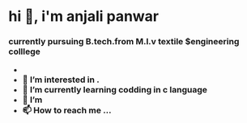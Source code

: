 <h1 align="centre">hi 🐤, i'm anjali panwar</h1>
<h3 align="centre"> currently pursuing B.tech.from M.l.v textile $engineering colllege 


- 
- 👀 I’m interested in .
- 🌱 I’m currently learning codding in c language
- 💞️ I’m 
- 📫 How to reach me ...

<!---
anjalipanwar9004/anjalipanwar9004 is a ✨ special ✨ repository because its `README.md` (this file) appears on your GitHub profile.
You can click the Preview link to take a look at your changes.
--->


